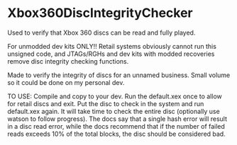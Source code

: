 # Xbox360DiscIntegrityChecker
Used to verify that Xbox 360 discs can be read and fully played. 

For unmodded dev kits ONLY!! Retail systems obviously cannot run this unsigned code, and JTAGs/RGHs and dev kits with modded recoveries remove disc integrity checking functions. 

Made to verify the integrity of discs for an unnamed business. Small volume so it could be done on my personal dev. 

TO USE:
Compile and copy to your dev. Run the default.xex once to allow for retail discs and exit. Put the disc to check in the system and run default.xex again. It will take time to check the entire disc (optionally use watson to follow progress). The docs say that a single hash error will result in a disc read error, while the docs recommend that if the number of failed reads exceeds 10% of the total blocks, the disc should be considered bad.
